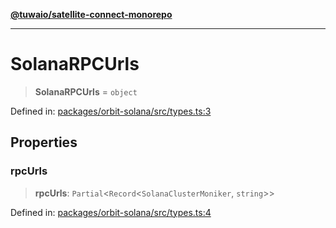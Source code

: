[**@tuwaio/satellite-connect-monorepo**](../../../README.md)

***

# SolanaRPCUrls

> **SolanaRPCUrls** = `object`

Defined in: [packages/orbit-solana/src/types.ts:3](https://github.com/TuwaIO/satellite-connect/blob/46085d28e0b4ff146f6da7e03a614830032927cd/packages/orbit-solana/src/types.ts#L3)

## Properties

### rpcUrls

> **rpcUrls**: `Partial`\<`Record`\<`SolanaClusterMoniker`, `string`\>\>

Defined in: [packages/orbit-solana/src/types.ts:4](https://github.com/TuwaIO/satellite-connect/blob/46085d28e0b4ff146f6da7e03a614830032927cd/packages/orbit-solana/src/types.ts#L4)
